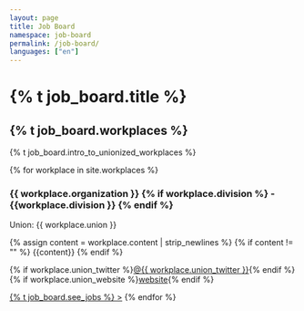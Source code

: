 ```yaml
---
layout: page
title: Job Board
namespace: job-board
permalink: /job-board/
languages: ["en"]
---
```


<h1 class="lh-tight marg-b-3 marg-t-2">{% t job_board.title %}</h1>

<h2 class="marg-b-4">{% t job_board.workplaces %}</h2>

<p>{% t job_board.intro_to_unionized_workplaces %}</p>

{% for workplace in site.workplaces %}

  <h3>{{ workplace.organization }} {% if workplace.division %} - {{workplace.division }} {% endif %}</h3>

<p>Union: {{ workplace.union }} </p>
{% assign content = workplace.content | strip_newlines %}
{% if content != "" %}
  {{content}}
{% endif %}
<p>
{% if workplace.union_twitter %}<a href="https://twitter.com/{{ worplace.union_twitter }}">@{{ workplace.union_twitter }}</a>{% endif %} 
{% if workplace.union_website %}<a href="https://twitter.com/{{ worplace.union_website }}">website</a>{% endif %}
</p>
<a href="{{ workplace.job_listings }}">{% t job_board.see_jobs %}&nbsp;></a>
{% endfor %}

